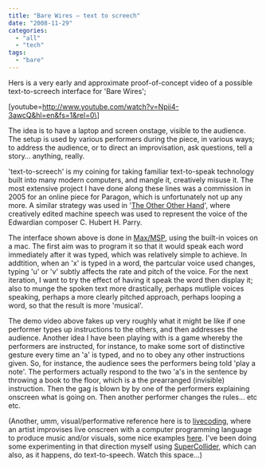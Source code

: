 ```yaml
---
title: "Bare Wires – text to screech"
date: "2008-11-29"
categories: 
  - "all"
  - "tech"
tags: 
  - "bare"
---
```


Hers is a very early and approximate proof-of-concept video of a possible text-to-screech interface for 'Bare Wires';

\[youtube=http://www.youtube.com/watch?v=Npii4-3awcQ&hl=en&fs=1&rel=0\]

The idea is to have a laptop and screen onstage, visible to the audience. The setup is used by various performers during the piece, in various ways; to address the audience, or to direct an improvisation, ask questions, tell a story… anything, really.

'text-to-screech' is my coining for taking familiar text-to-speak technology built into many modern computers, and mangle it, creatively misuse it. The most extensive project I have done along these lines was a commission in 2005 for an online piece for Paragon, which is unfortunately not up any more. A similar strategy was used in '[The Other Other Hand](http://workingtitle08.blogspot.com/)', where creatively edited machine speech was used to represent the voice of the Edwardian composer C. Hubert H. Parry.

The interface shown above is done in [Max/MSP](http://www.cycling74.com/products/max5), using the built-in voices on a mac. The first aim was to program it so that it would speak each word immediately after it was typed, which was relatively simple to achieve. In addtition, when an 'x' is typed in a word, the partcular voice used changes, typing 'u' or 'v' subtly affects the rate and pitch of the voice. For the next iteration, I want to try the effect of having it speak the word then display it; also to munge the spoken text more drastically, perhaps mutliple voices speaking, perhaps a more clearly pitched approach, perhaps looping a word, so that the result is more 'musical'.

The demo video above fakes up very roughly what it might be like if one performer types up instructions to the others, and then addresses the audience. Another idea I have been playing with is a game whereby the performers are instructed, for instance, to make some sort of distinctive gesture every time an 'a' is typed, and no to obey any other instructions given. So, for instance, the audience sees the performers being told 'play a note'. The performers actually respond to the two 'a's in the sentence by throwing a book to the floor, which is a the prearranged (invisible) instruction. Then the gag is blown by by one of the performers explaining onscreen what is going on. Then another performer changes the rules… etc etc.

(Another, umm, visual/performative reference here is to [livecoding](http://www.toplap.org/index.php/ManifestoDraft), where an artist improvises live onscreen with a computer programming language to produce music and/or visuals, some nice examples [here](http://impromptu.moso.com.au/gallery.html). I've been doing some experimenting in that direction myself using [SuperCollider](http://supercollider.sourceforge.net/), which can also, as it happens, do text-to-speech. Watch this space…)
